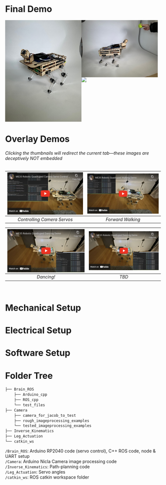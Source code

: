 # Final Demo

<img src="https://github.com/jchoi2507/Robotic_Quadruped/blob/main/Pictures/IMG_0325.jpeg" width="49%" img align="left">

<img src="https://github.com/jchoi2507/Robotic_Quadruped/blob/main/Pictures/IMG_0318.jpeg" width="49%" img align="top">

<img src="https://github.com/jchoi2507/Robotic_Quadruped/blob/main/Pictures/quadruped_walking_one_cycle.gif" width="49%" img align="top">
<br clear="both"/>

# Overlay Demos
###### *Clicking the thumbnails will redirect the current tab—these images are deceptively NOT embedded*

| [<img src="https://github.com/jchoi2507/Robotic_Quadruped/blob/main/Pictures/camera_yt_player.png" width="100%" img align="center">](https://www.youtube.com/watch?v=gz5IpHd0LCQ) | [<img src="https://github.com/jchoi2507/Robotic_Quadruped/blob/main/Pictures/walking_yt_player.png" width="100%" img align="center">](https://www.youtube.com/watch?v=fqAFdLbydDc) |
|:--:| :--: | 
| *Controlling Camera Servos* | *Forward Walking* |

| [<img src="https://github.com/jchoi2507/Robotic_Quadruped/blob/main/Pictures/dancing_yt_player.png" width="100%" img align="center">](https://www.youtube.com/watch?v=6Ijx8-6ygXU)| [<img src="https://github.com/jchoi2507/Robotic_Quadruped/blob/main/Pictures/dancing_yt_player.png" width="100%" img align="center">](https://www.youtube.com/watch?v=6Ijx8-6ygXU) |
|:--:| :--: | 
| *Dancing!* | *TBD* |

<br clear="both"/>

# Mechanical Setup

# Electrical Setup

# Software Setup

# Folder Tree
```bash
├── Brain_ROS
    ├── Arduino_cpp
    ├── ROS_cpp
    └── test_files
├── Camera
    ├── camera_for_jacob_to_test
    ├── rough_imageprocessing_examples
    └── tested_imageprocessing_examples
├── Inverse_Kinematics
├── Leg_Actuation
└── catkin_ws
```
`/Brain_ROS`: Arduino RP2040 code (servo control), C++ ROS code, node & UART setup <br />
`/Camera`: Arduino Nicla Camera image processing code <br />
`/Inverse_Kinematics`: Path-planning code <br />
`/Leg_Actuation`: Servo angles <br />
`/catkin_ws`: ROS catkin workspace folder <br />
